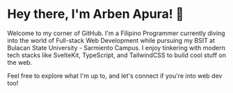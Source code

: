 # Hey there, I'm Arben Apura! 👋

Welcome to my corner of GitHub. I'm a Filipino Programmer currently diving into the world of Full-stack Web Development while pursuing my BSIT at Bulacan State University - Sarmiento Campus. I enjoy tinkering with modern tech stacks like SvelteKit, TypeScript, and TailwindCSS to build cool stuff on the web.

Feel free to explore what I'm up to, and let's connect if you're into web dev too!
